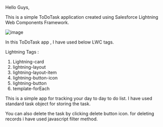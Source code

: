 Hello Guys,

This is a simple ToDoTask application created using Salesforce Lightning Web Components Framework.

![image](https://user-images.githubusercontent.com/60888872/223801944-aad2bd52-c18d-4fac-8912-4397be0b01a0.png)


In this ToDoTask app , I have used below LWC tags.

Lightning Tags :
1) Lightning-card
2) lightning-layout
3) lightning-layout-item
4) lightning-button-icon
5) lightning-button
6) template-forEach


This is a simple app for tracking your day to day to do list.
I have used standard task object for storing the task.

You can also delete the task by clicking delete button icon.
for deleting records i have used javascript filter method.

